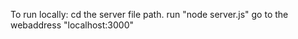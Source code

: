 To run locally:
cd the server file path.
run "node server.js"
go to the webaddress "localhost:3000"
